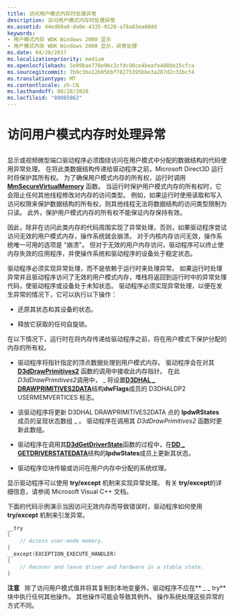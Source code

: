 ```yaml
---
title: 访问用户模式内存时处理异常
description: 访问用户模式内存时处理异常
ms.assetid: 44ed69a0-da0e-4335-9128-a78a83ea80dd
keywords:
- 用户模式内存 WDK Windows 2000 显示
- 用户模式内存 WDK Windows 2000 显示，异常处理
ms.date: 04/20/2017
ms.localizationpriority: medium
ms.openlocfilehash: 5e09bae778e96c2cfdc90ce4beafe408bb15cfca
ms.sourcegitcommit: 7b9c3ba12b05bbf78275395bbe3a287d2c31bcf4
ms.translationtype: MT
ms.contentlocale: zh-CN
ms.lasthandoff: 08/28/2020
ms.locfileid: "89065862"
---
```

# <a name="exception-handling-when-accessing-user-mode-memory"></a>访问用户模式内存时处理异常


## <span id="ddk_exception_handling_when_accessing_user_mode_memory_gg"></span><span id="DDK_EXCEPTION_HANDLING_WHEN_ACCESSING_USER_MODE_MEMORY_GG"></span>


显示或视频微型端口驱动程序必须围绕访问在用户模式中分配的数据结构的代码使用异常处理。 在将此类数据结构传递给驱动程序之前，Microsoft Direct3D 运行时将保护其所有权。 为了确保用户模式内存的所有权，运行时调用 [**MmSecureVirtualMemory**](/windows-hardware/drivers/ddi/ntddk/nf-ntddk-mmsecurevirtualmemory) 函数。 当运行时保护用户模式内存的所有权时，它会阻止任何其他线程修改对内存的访问类型。 例如，如果运行时使用读取和写入访问权限来保护数据结构的所有权，则其他线程无法将数据结构的访问类型限制为只读。 此外，保护用户模式内存的所有权不能保证内存保持有效。

因此，除非在访问此类内存的代码周围实现了异常处理，否则，如果驱动程序尝试访问无效的用户模式内存，操作系统就会崩溃。 对于内核内存访问无效，操作系统唯一可用的选项是 "崩溃"。 但对于无效的用户内存访问，驱动程序可以终止使内存失效的应用程序，并使操作系统和驱动程序的设备处于稳定状态。

驱动程序必须实现异常处理，而不是依赖于运行时来处理异常。 如果运行时处理异常并且驱动程序访问了无效的用户模式内存，堆栈将返回到运行时中的异常处理代码，使驱动程序或设备处于未知状态。 驱动程序必须实现异常处理，以便在发生异常的情况下，它可以执行以下操作：

-   还原其状态和其设备的状态。

-   释放它获取的任何自旋锁。

在以下情况下，运行时在将内存传递给驱动程序之前，将在用户模式下保护分配的内存的所有权。

-   驱动程序将指针指定的顶点数据处理到用户模式内存。 驱动程序会在对其 [**D3dDrawPrimitives2**](/windows-hardware/drivers/ddi/d3dhal/nc-d3dhal-lpd3dhal_drawprimitives2cb) 函数的调用中接收此内存指针。 在此*D3dDrawPrimitives2*调用中， \_ 将设置[**D3DHAL \_ DRAWPRIMITIVES2DATA**](/windows-hardware/drivers/ddi/d3dhal/ns-d3dhal-_d3dhal_drawprimitives2data)结构**dwFlags**成员的 D3DHALDP2 USERMEMVERTICES 标志。

-   该驱动程序将更新 D3DHAL DRAWPRIMITIVES2DATA 点的 **lpdwRStates** 成员的呈现状态数组 \_ 。 驱动程序在调用其 *D3dDrawPrimitives2* 函数时更新此数组。

-   驱动程序在调用其[**D3dGetDriverState**](/windows/desktop/api/ddrawint/nc-ddrawint-pdd_getdriverstate)函数的过程中，在[**DD \_ GETDRIVERSTATEDATA**](/windows/desktop/api/ddrawint/ns-ddrawint-_dd_getdriverstatedata)结构的**lpdwStates**成员上更新其状态。

-   驱动程序位块传输或访问在用户内存中分配的系统纹理。

显示驱动程序可以使用 **try/except** 机制来实现异常处理。 有关 **try/except**的详细信息，请参阅 Microsoft Visual C++ 文档。

下面的代码示例演示当因访问无效内存而导致错误时，驱动程序如何使用 **try/except** 机制来引发异常。

```cpp
__try
{
    // Access user-mode memory.
}
__except(EXCEPTION_EXECUTE_HANDLER)
{
    // Recover and leave driver and hardware in a stable state.
}
```

**注意**   除了访问用户模式值并将其复制到本地变量外，驱动程序不应在** \_ \_ try**块中执行任何其他操作。 其他操作可能会导致其例外。 操作系统处理这些异常的方式不同。

 

 

